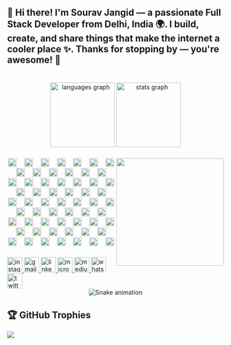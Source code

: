 <h2 align="left">🌟 Hi there! I'm Sourav Jangid — a passionate Full Stack Developer from Delhi, India 🌍. I build, create, and share things that make the internet a cooler place ✨. Thanks for stopping by — you're awesome! 🙌</h2>

###

<br clear="both">

<div align="center">
  <img src="https://github-readme-stats.vercel.app/api/top-langs?username=SouravJangid&locale=en&hide_title=false&layout=compact&card_width=320&langs_count=10&theme=tokyonight&hide_border=false" height="150" alt="languages graph" />
  <img src="https://github-readme-stats.vercel.app/api?username=SouravJangid&hide_title=false&hide_rank=true&show_icons=true&include_all_commits=true&count_private=true&disable_animations=false&theme=dracula&locale=en&hide_border=false" height="150" alt="stats graph" />
</div>

###

<img align="right" height="250" src="https://media1.tenor.com/m/klJ8-u2dLmgAAAAd/itachi-mid-society.gif" />

###

<div align="center">
  <!-- All skill icons resized to height="20" -->
  <img src="https://cdn.jsdelivr.net/gh/devicons/devicon/icons/javascript/javascript-original.svg" height="20" alt="javascript logo" />
  <img width="10" />
  <img src="https://cdn.jsdelivr.net/gh/devicons/devicon/icons/typescript/typescript-original.svg" height="20" alt="typescript logo" />
  <img width="10" />
  <img src="https://cdn.jsdelivr.net/gh/devicons/devicon/icons/react/react-original.svg" height="20" alt="react logo" />
  <img width="10" />
  <img src="https://cdn.jsdelivr.net/gh/devicons/devicon/icons/html5/html5-original.svg" height="20" alt="html5 logo" />
  <img width="10" />
  <img src="https://cdn.jsdelivr.net/gh/devicons/devicon/icons/css3/css3-original.svg" height="20" alt="css3 logo" />
  <img width="10" />
  <img src="https://cdn.jsdelivr.net/gh/devicons/devicon/icons/python/python-original.svg" height="20" alt="python logo" />
  <img width="10" />
  <img src="https://cdn.jsdelivr.net/gh/devicons/devicon/icons/csharp/csharp-original.svg" height="20" alt="csharp logo" />
  <img width="10" />
  <img src="https://cdn.jsdelivr.net/gh/devicons/devicon/icons/amazonwebservices/amazonwebservices-line-wordmark.svg" height="20" alt="aws logo" />
  <img width="10" />
  <img src="https://cdn.jsdelivr.net/gh/devicons/devicon/icons/angularjs/angularjs-original.svg" height="20" alt="angularjs logo" />
  <img width="10" />
  <img src="https://cdn.jsdelivr.net/gh/devicons/devicon/icons/apache/apache-original.svg" height="20" alt="apache logo" />
  <img width="10" />
  <img src="https://cdn.jsdelivr.net/gh/devicons/devicon/icons/babel/babel-original.svg" height="20" alt="babel logo" />
  <img width="10" />
  <img src="https://cdn.jsdelivr.net/gh/devicons/devicon/icons/blender/blender-original.svg" height="20" alt="blender logo" />
  <img width="10" />
  <img src="https://cdn.jsdelivr.net/gh/devicons/devicon/icons/bootstrap/bootstrap-original.svg" height="20" alt="bootstrap logo" />
  <img width="10" />
  <img src="https://cdn.jsdelivr.net/gh/devicons/devicon/icons/c/c-original.svg" height="20" alt="c logo" />
  <img width="10" />
  <img src="https://cdn.jsdelivr.net/gh/devicons/devicon/icons/canva/canva-original.svg" height="20" alt="canva logo" />
  <img width="10" />
  <img src="https://cdn.jsdelivr.net/gh/devicons/devicon/icons/chrome/chrome-original.svg" height="20" alt="chrome logo" />
  <img width="10" />
  <img src="https://cdn.jsdelivr.net/gh/devicons/devicon/icons/django/django-plain.svg" height="20" alt="django logo" />
  <img width="10" />
  <img src="https://cdn.jsdelivr.net/gh/devicons/devicon/icons/express/express-original.svg" height="20" alt="express logo" />
  <img width="10" />
  <img src="https://cdn.jsdelivr.net/gh/devicons/devicon/icons/figma/figma-original.svg" height="20" alt="figma logo" />
  <img width="10" />
  <img src="https://cdn.jsdelivr.net/gh/devicons/devicon/icons/firefox/firefox-original.svg" height="20" alt="firefox logo" />
  <img width="10" />
  <img src="https://cdn.jsdelivr.net/gh/devicons/devicon/icons/git/git-original.svg" height="20" alt="git logo" />
  <img width="10" />
  <img src="https://cdn.jsdelivr.net/gh/devicons/devicon/icons/gimp/gimp-original.svg" height="20" alt="gimp logo" />
  <img width="10" />
  <img src="https://cdn.jsdelivr.net/gh/devicons/devicon/icons/gitlab/gitlab-original.svg" height="20" alt="gitlab logo" />
  <img width="10" />
  <img src="https://cdn.jsdelivr.net/gh/devicons/devicon/icons/github/github-original.svg" height="20" alt="github logo" />
  <img width="10" />
  <img src="https://cdn.jsdelivr.net/gh/devicons/devicon/icons/google/google-original.svg" height="20" alt="google logo" />
  <img width="10" />
  <img src="https://cdn.jsdelivr.net/gh/devicons/devicon/icons/googlecloud/googlecloud-original.svg" height="20" alt="gcloud logo" />
  <img width="10" />
  <img src="https://cdn.jsdelivr.net/gh/devicons/devicon/icons/java/java-original.svg" height="20" alt="java logo" />
  <img width="10" />
  <img src="https://cdn.jsdelivr.net/gh/devicons/devicon/icons/jupyter/jupyter-original.svg" height="20" alt="jupyter logo" />
  <img width="10" />
  <img src="https://cdn.jsdelivr.net/gh/devicons/devicon/icons/kotlin/kotlin-original.svg" height="20" alt="kotlin logo" />
  <img width="10" />
  <img src="https://cdn.jsdelivr.net/gh/devicons/devicon/icons/kubernetes/kubernetes-plain.svg" height="20" alt="kubernetes logo" />
  <img width="10" />
  <img src="https://cdn.jsdelivr.net/gh/devicons/devicon/icons/laravel/laravel-original.svg" height="20" alt="laravel logo" />
  <img width="10" />
  <img src="https://cdn.jsdelivr.net/gh/devicons/devicon/icons/linux/linux-original.svg" height="20" alt="linux logo" />
  <img width="10" />
  <img src="https://cdn.jsdelivr.net/gh/devicons/devicon/icons/linkedin/linkedin-original.svg" height="20" alt="linkedin logo" />
  <img width="10" />
  <img src="https://cdn.jsdelivr.net/gh/devicons/devicon/icons/msdos/msdos-original.svg" height="20" alt="msdos logo" />
  <img width="10" />
  <img src="https://cdn.jsdelivr.net/gh/devicons/devicon/icons/moodle/moodle-original.svg" height="20" alt="moodle logo" />
  <img width="10" />
  <img src="https://cdn.jsdelivr.net/gh/devicons/devicon/icons/mysql/mysql-original.svg" height="20" alt="mysql logo" />
  <img width="10" />
  <img src="https://cdn.jsdelivr.net/gh/devicons/devicon/icons/nextjs/nextjs-original.svg" height="20" alt="nextjs logo" />
  <img width="10" />
  <img src="https://cdn.jsdelivr.net/gh/devicons/devicon/icons/nginx/nginx-original.svg" height="20" alt="nginx logo" />
  <img width="10" />
  <img src="https://cdn.jsdelivr.net/gh/devicons/devicon/icons/nodejs/nodejs-original.svg" height="20" alt="nodejs logo" />
  <img width="10" />
  <img src="https://cdn.jsdelivr.net/gh/devicons/devicon/icons/npm/npm-original-wordmark.svg" height="20" alt="npm logo" />
  <img width="10" />
  <img src="https://cdn.jsdelivr.net/gh/devicons/devicon/icons/numpy/numpy-original.svg" height="20" alt="numpy logo" />
  <img width="10" />
  <img src="https://cdn.jsdelivr.net/gh/devicons/devicon/icons/pandas/pandas-original.svg" height="20" alt="pandas logo" />
  <img width="10" />
  <img src="https://cdn.jsdelivr.net/gh/devicons/devicon/icons/php/php-original.svg" height="20" alt="php logo" />
  <img width="10" />
  <img src="https://cdn.jsdelivr.net/gh/devicons/devicon/icons/putty/putty-original.svg" height="20" alt="putty logo" />
  <img width="10" />
  <img src="https://cdn.jsdelivr.net/gh/devicons/devicon/icons/pycharm/pycharm-original.svg" height="20" alt="pycharm logo" />
  <img width="10" />
  <img src="https://cdn.jsdelivr.net/gh/devicons/devicon/icons/sass/sass-original.svg" height="20" alt="sass logo" />
  <img width="10" />
  <img src="https://cdn.jsdelivr.net/gh/devicons/devicon/icons/safari/safari-original.svg" height="20" alt="safari logo" />
  <img width="10" />
  <img src="https://cdn.jsdelivr.net/gh/devicons/devicon/icons/sqlite/sqlite-original.svg" height="20" alt="sqlite logo" />
  <img width="10" />
  <img src="https://cdn.jsdelivr.net/gh/devicons/devicon/icons/ssh/ssh-original.svg" height="20" alt="ssh logo" />
  <img width="10" />
  <img src="https://cdn.jsdelivr.net/gh/devicons/devicon/icons/tomcat/tomcat-original.svg" height="20" alt="tomcat logo" />
  <img width="10" />
  <img src="https://cdn.jsdelivr.net/gh/devicons/devicon/icons/twitter/twitter-original.svg" height="20" alt="twitter logo" />
  <img width="10" />
  <img src="https://cdn.jsdelivr.net/gh/devicons/devicon/icons/unity/unity-original.svg" height="20" alt="unity logo" />
  <img width="10" />
  <img src="https://cdn.jsdelivr.net/gh/devicons/devicon/icons/visualstudio/visualstudio-plain.svg" height="20" alt="visualstudio logo" />
  <img width="10" />
  <img src="https://cdn.jsdelivr.net/gh/devicons/devicon/icons/vscode/vscode-original.svg" height="20" alt="vscode logo" />
  <img width="10" />
  <img src="https://cdn.jsdelivr.net/gh/devicons/devicon/icons/vuejs/vuejs-original.svg" height="20" alt="vuejs logo" />
  <img width="10" />
  <img src="https://cdn.jsdelivr.net/gh/devicons/devicon/icons/webpack/webpack-original.svg" height="20" alt="webpack logo" />
  <img width="10" />
  <img src="https://cdn.jsdelivr.net/gh/devicons/devicon/icons/windows8/windows8-original.svg" height="20" alt="windows8 logo" />
  <img width="10" />
  <img src="https://cdn.jsdelivr.net/gh/devicons/devicon/icons/woocommerce/woocommerce-original.svg" height="20" alt="woocommerce logo" />
  <img width="10" />
  <img src="https://cdn.jsdelivr.net/gh/devicons/devicon/icons/wordpress/wordpress-original.svg" height="20" alt="wordpress logo" />
</div>

###

<div align="left">
  <a href="https://www.instagram.com/souravdev05/" target="_blank">
    <img src="https://img.shields.io/static/v1?message=Instagram&logo=instagram&label=&color=E4405F&logoColor=&labelColor=&style=for-the-badge" height="35" alt="instagram logo" />
  </a>
  <a href="mailto:jangidsourav97@gmail.com" target="_blank">
    <img src="https://img.shields.io/static/v1?message=Gmail&logo=gmail&label=&color=D14836&logoColor=white&labelColor=&style=for-the-badge" height="35" alt="gmail logo" />
  </a>
  <a href="https://linkedin.com/in/souravjangidsks" target="_blank">
    <img src="https://img.shields.io/static/v1?message=LinkedIn&logo=linkedin&label=&color=0077B5&logoColor=white&labelColor=&style=for-the-badge" height="35" alt="linkedin logo" />
  </a>
  <a href="mailto:sourav.kumar@doux.pro" target="_blank">
    <img src="https://img.shields.io/static/v1?message=Outlook&logo=microsoft-outlook&label=&color=0078D4&logoColor=white&labelColor=&style=for-the-badge" height="35" alt="microsoft-outlook logo" />
  </a>
  <a href="https://medium.com/@jangidsourav97" target="_blank">
    <img src="https://img.shields.io/static/v1?message=Medium&logo=medium&label=&color=12100E&logoColor=white&labelColor=&style=for-the-badge" height="35" alt="medium logo" />
  </a>
  <a href="https://wa.me/919084694715" target="_blank">
    <img src="https://img.shields.io/static/v1?message=Whatsapp&logo=whatsapp&label=&color=25D366&logoColor=white&labelColor=&style=for-the-badge" height="35" alt="whatsapp logo" />
  </a>
  <a href="https://twitter.com/Souravj05" target="_blank">
    <img src="https://img.shields.io/static/v1?message=Twitter&logo=twitter&label=&color=1DA1F2&logoColor=white&labelColor=&style=for-the-badge" height="35" alt="twitter logo" />
  </a>
</div>

<!-- Snake Game Repo View -->
<div align="center">
  <img src="https://profile-readme-generator.com/assets/snake.svg" alt="Snake animation" />
</div>

## 🏆 GitHub Trophies
![](https://github-profile-trophy.vercel.app/?username=souravjangid&theme=radical&no-frame=false&no-bg=false&margin-w=4)
